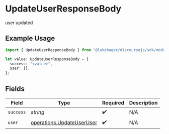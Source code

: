 # UpdateUserResponseBody

user updated

## Example Usage

```typescript
import { UpdateUserResponseBody } from "@lukehagar/discoursejs/sdk/models/operations";

let value: UpdateUserResponseBody = {
  success: "<value>",
  user: {},
};
```

## Fields

| Field                                                                         | Type                                                                          | Required                                                                      | Description                                                                   |
| ----------------------------------------------------------------------------- | ----------------------------------------------------------------------------- | ----------------------------------------------------------------------------- | ----------------------------------------------------------------------------- |
| `success`                                                                     | *string*                                                                      | :heavy_check_mark:                                                            | N/A                                                                           |
| `user`                                                                        | [operations.UpdateUserUser](../../../sdk/models/operations/updateuseruser.md) | :heavy_check_mark:                                                            | N/A                                                                           |
